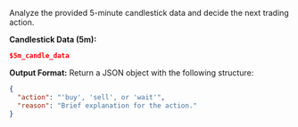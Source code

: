 Analyze the provided 5-minute candlestick data and decide the next trading action.

**Candlestick Data (5m):**
```json
$5m_candle_data
```

**Output Format:**
Return a JSON object with the following structure:
```json
{
  "action": "'buy', 'sell', or 'wait'",
  "reason": "Brief explanation for the action."
}
```